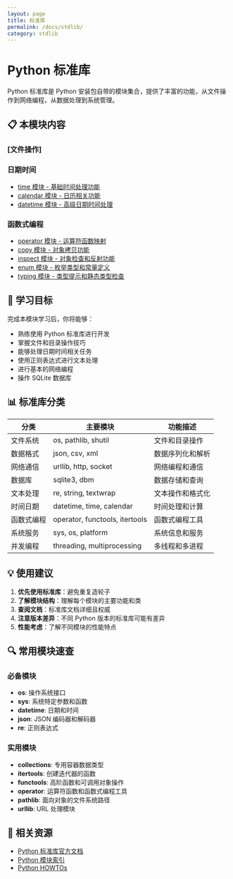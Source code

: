 ```yaml
---
layout: page
title: 标准库
permalink: /docs/stdlib/
category: stdlib
---
```


# Python 标准库

Python 标准库是 Python 安装包自带的模块集合，提供了丰富的功能，从文件操作到网络编程，从数据处理到系统管理。

## 📋 本模块内容

### [文件操作]


### 日期时间
- [time 模块 - 基础时间处理功能](./time/)
- [calendar 模块 - 日历相关功能](./calendar/)
- [datetime 模块 - 高级日期时间处理](./datetime/)


### 函数式编程
- [operator 模块 - 运算符函数映射](./operator/)
- [copy 模块 - 对象拷贝功能](./copy/)
- [inspect 模块 - 对象检查和反射功能](./inspect/)
- [enum 模块 - 枚举类型和常量定义](./enum/)
- [typing 模块 - 类型提示和静态类型检查](./typing/)


## 🎯 学习目标

完成本模块学习后，你将能够：

- 熟练使用 Python 标准库进行开发
- 掌握文件和目录操作技巧
- 能够处理日期时间相关任务
- 使用正则表达式进行文本处理
- 进行基本的网络编程
- 操作 SQLite 数据库

## 📊 标准库分类

| 分类 | 主要模块 | 功能描述 |
|------|----------|----------|
| 文件系统 | os, pathlib, shutil | 文件和目录操作 |
| 数据格式 | json, csv, xml | 数据序列化和解析 |
| 网络通信 | urllib, http, socket | 网络编程和通信 |
| 数据库 | sqlite3, dbm | 数据存储和查询 |
| 文本处理 | re, string, textwrap | 文本操作和格式化 |
| 时间日期 | datetime, time, calendar | 时间处理和计算 |
| 函数式编程 | operator, functools, itertools | 函数式编程工具 |
| 系统服务 | sys, os, platform | 系统信息和服务 |
| 并发编程 | threading, multiprocessing | 多线程和多进程 |

## 💡 使用建议

1. **优先使用标准库**：避免重复造轮子
2. **了解模块结构**：理解每个模块的主要功能和类
3. **查阅文档**：标准库文档详细且权威
4. **注意版本差异**：不同 Python 版本的标准库可能有差异
5. **性能考虑**：了解不同模块的性能特点

## 🔍 常用模块速查

### 必备模块
- **os**: 操作系统接口
- **sys**: 系统特定参数和函数
- **datetime**: 日期和时间
- **json**: JSON 编码器和解码器
- **re**: 正则表达式

### 实用模块
- **collections**: 专用容器数据类型
- **itertools**: 创建迭代器的函数
- **functools**: 高阶函数和可调用对象操作
- **operator**: 运算符函数和函数式编程工具
- **pathlib**: 面向对象的文件系统路径
- **urllib**: URL 处理模块

## 🔗 相关资源

- [Python 标准库官方文档](https://docs.python.org/3/library/)
- [Python 模块索引](https://docs.python.org/3/py-modindex.html)
- [Python HOWTOs](https://docs.python.org/3/howto/index.html)